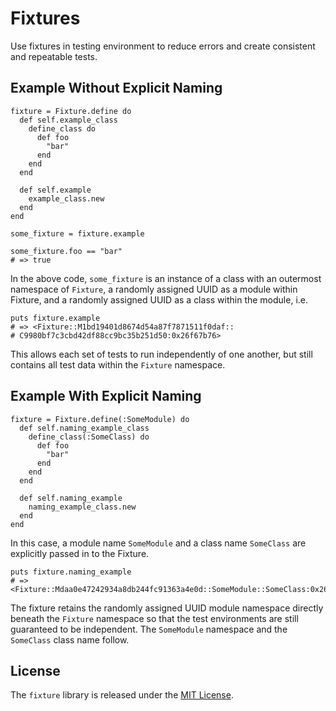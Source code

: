 # Fixtures

Use fixtures in testing environment to reduce errors and create consistent and repeatable tests.

## Example Without Explicit Naming
````
fixture = Fixture.define do
  def self.example_class
    define_class do
      def foo
        "bar"
      end
    end
  end

  def self.example
    example_class.new
  end
end

some_fixture = fixture.example

some_fixture.foo == "bar"
# => true
````

In the above code, `some_fixture` is an instance of a class with an outermost namespace of `Fixture`, a randomly assigned UUID as a module within Fixture, and a randomly assigned UUID as a class within the module, i.e.

````
puts fixture.example
# => <Fixture::M1bd19401d8674d54a87f7871511f0daf::
# C9980bf7c3cbd42df88cc9bc35b251d50:0x26f67b76>
````

This allows each set of tests to run independently of one another, but still contains all test data within the `Fixture` namespace.

## Example With Explicit Naming
````
fixture = Fixture.define(:SomeModule) do
  def self.naming_example_class
    define_class(:SomeClass) do
      def foo
        "bar"
      end
    end
  end

  def self.naming_example
    naming_example_class.new
  end
end
````

In this case, a module name `SomeModule` and a class name `SomeClass` are explicitly passed in to the Fixture.

````
puts fixture.naming_example
# => <Fixture::Mdaa0e47242934a8db244fc91363a4e0d::SomeModule::SomeClass:0x26f67b76>
````

The fixture retains the randomly assigned UUID module namespace directly beneath the `Fixture` namespace so that the test environments are still guaranteed to be independent. The `SomeModule` namespace and the `SomeClass` class name follow.

## License

The `fixture` library is released under the [MIT License](https://github.com/obsidian-btc/fixture/blob/master/MIT-License.txt).
